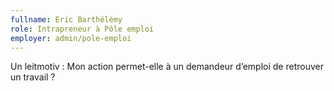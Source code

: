 ```yaml
---
fullname: Eric Barthélémy
role: Intrapreneur à Pôle emploi
employer: admin/pole-emploi
---
```

Un leitmotiv : Mon action permet-elle à un demandeur d’emploi de retrouver un travail ?
